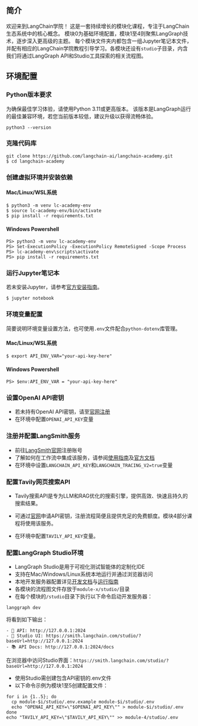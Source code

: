 ## 简介

欢迎来到LangChain学院！
这是一套持续增长的模块化课程，专注于LangChain生态系统中的核心概念。
模块0为基础环境配置，模块1至4则聚焦LangGraph技术，逐步深入更高级的主题。
每个模块文件夹内都包含一组Jupyter笔记本文件，并配有相应的LangChain学院教程引导学习。各模块还设有`studio`子目录，内含我们将通过LangGraph API和Studio工具探索的相关流程图。

## 环境配置

### Python版本要求

为确保最佳学习体验，请使用Python 3.11或更高版本。
该版本是LangGraph运行的最佳兼容环境，若您当前版本较低，建议升级以获得流畅体验。
```
python3 --version
```

### 克隆代码库
```
git clone https://github.com/langchain-ai/langchain-academy.git
$ cd langchain-academy
```

### 创建虚拟环境并安装依赖

#### Mac/Linux/WSL系统
```
$ python3 -m venv lc-academy-env
$ source lc-academy-env/bin/activate
$ pip install -r requirements.txt
```

#### Windows Powershell
```
PS> python3 -m venv lc-academy-env
PS> Set-ExecutionPolicy -ExecutionPolicy RemoteSigned -Scope Process
PS> lc-academy-env\scripts\activate
PS> pip install -r requirements.txt
```

### 运行Jupyter笔记本
若未安装Jupyter，请参考[官方安装指南](https://jupyter.org/install)。
```
$ jupyter notebook
```

### 环境变量配置
简要说明环境变量设置方法，也可使用`.env`文件配合`python-dotenv`库管理。

#### Mac/Linux/WSL系统
```
$ export API_ENV_VAR="your-api-key-here"
```

#### Windows Powershell
```
PS> $env:API_ENV_VAR = "your-api-key-here"
```

### 设置OpenAI API密钥
* 若未持有OpenAI API密钥，请至[官网注册](https://openai.com/index/openai-api/)
* 在环境中配置`OPENAI_API_KEY`变量

### 注册并配置LangSmith服务
* 前往[LangSmith官网](https://smith.langchain.com/)注册账号
* 了解如何在工作流中集成该服务，请参阅[使用指南](https://www.langchain.com/langsmith)及[官方文档](https://docs.smith.langchain.com/)
* 在环境中设置`LANGCHAIN_API_KEY`和`LANGCHAIN_TRACING_V2=true`变量

### 配置Tavily网页搜索API

* Tavily搜索API是专为LLM和RAG优化的搜索引擎，提供高效、快速且持久的搜索结果。
* 可通过[官网](https://tavily.com/)申请API密钥，注册流程简便且提供充足的免费额度。模块4部分课程将使用该服务。

* 在环境中配置`TAVILY_API_KEY`变量。

### 配置LangGraph Studio环境

* LangGraph Studio是用于可视化测试智能体的定制化IDE
* 支持在Mac/Windows/Linux系统本地运行并通过浏览器访问
* 本地开发服务器配置详见[开发文档](https://langchain-ai.github.io/langgraph/concepts/langgraph_studio/#local-development-server)与[运行指南](https://langchain-ai.github.io/langgraph/how-tos/local-studio/#run-the-development-server)
* 各模块的流程图文件存放于`module-x/studio/`目录
* 在每个模块的`/studio`目录下执行以下命令启动开发服务器：

```
langgraph dev
```

将看到如下输出：
```
- 🚀 API: http://127.0.0.1:2024
- 🎨 Studio UI: https://smith.langchain.com/studio/?baseUrl=http://127.0.0.1:2024
- 📚 API Docs: http://127.0.0.1:2024/docs
```

在浏览器中访问Studio界面：`https://smith.langchain.com/studio/?baseUrl=http://127.0.0.1:2024`

* 使用Studio需创建包含API密钥的.env文件
* 以下命令示例为模块1至5创建配置文件：
```
for i in {1..5}; do
  cp module-$i/studio/.env.example module-$i/studio/.env
  echo "OPENAI_API_KEY=\"$OPENAI_API_KEY\"" > module-$i/studio/.env
done
echo "TAVILY_API_KEY=\"$TAVILY_API_KEY\"" >> module-4/studio/.env
```